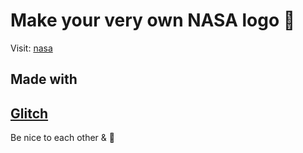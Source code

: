 # Make your very own NASA logo 🚀

Visit: [nasa](https://logo-nasa.glitch.me)

## Made with

[Glitch](https://glitch.com)
---

Be nice to each other & 🖖
